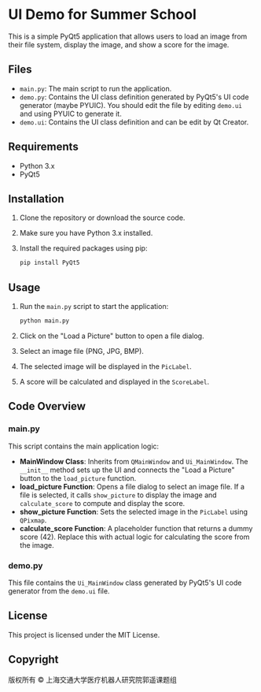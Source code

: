 # UI Demo for Summer School

This is a simple PyQt5 application that allows users to load an image from their file system, display the image, and show a score for the image.

## Files

- `main.py`: The main script to run the application.
- `demo.py`: Contains the UI class definition generated by PyQt5's UI code generator (maybe PYUIC). You should edit the file by editing `demo.ui` and using PYUIC to generate it.
- `demo.ui`: Contains the UI class definition and can be edit by Qt Creator.

## Requirements

- Python 3.x
- PyQt5

## Installation

1. Clone the repository or download the source code.
2. Make sure you have Python 3.x installed.
3. Install the required packages using pip:

    ```sh
    pip install PyQt5
    ```

## Usage

1. Run the `main.py` script to start the application:

    ```sh
    python main.py
    ```

2. Click on the "Load a Picture" button to open a file dialog.
3. Select an image file (PNG, JPG, BMP).
4. The selected image will be displayed in the `PicLabel`.
5. A score will be calculated and displayed in the `ScoreLabel`.

## Code Overview

### main.py

This script contains the main application logic:

- **MainWindow Class**: Inherits from `QMainWindow` and `Ui_MainWindow`. The `__init__` method sets up the UI and connects the "Load a Picture" button to the `load_picture` function.
- **load_picture Function**: Opens a file dialog to select an image file. If a file is selected, it calls `show_picture` to display the image and `calculate_score` to compute and display the score.
- **show_picture Function**: Sets the selected image in the `PicLabel` using `QPixmap`.
- **calculate_score Function**: A placeholder function that returns a dummy score (42). Replace this with actual logic for calculating the score from the image.

### demo.py

This file contains the `Ui_MainWindow` class generated by PyQt5's UI code generator from the `demo.ui` file.


## License

This project is licensed under the MIT License.

## Copyright

版权所有 © 上海交通大学医疗机器人研究院郭遥课题组
